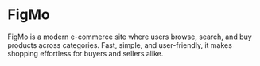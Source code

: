 # FigMo
FigMo is a modern e-commerce site where users browse, search, and buy products across categories. Fast, simple, and user-friendly, it makes shopping effortless for buyers and sellers alike.
